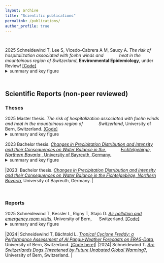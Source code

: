 ```yaml
---
layout: archive
title: "Scientific publications"
permalink: /publications/
author_profile: true
---
```


<script type="text/javascript" src="https://d1bxh8uas1mnw7.cloudfront.net/assets/embed.js"></script>



<br> 

 <p style="margin-bottom: 0px;">
  2025 Schneidewind T, Lee S, Vicedo-Cabrera A M, Saucy A. <em>The risk of hospitalization associated with foehn winds and</em>
  <span style="margin-left: 47px;"><em>heat in the mountainous region of Switzerland</em>, <b>Environmental Epidemiology</b>, under Review!</span>
  <a href="https://github.com/tinojona/Paper_2025_foehn_winds_and_hospitalizations">[Code]</a>
</p>

<details style="max-width: 900px; margin: 0 auto 4px auto;">
  <summary style="cursor: pointer; font-weight: normal; margin-bottom: 2px;">summary and key figure</summary>
  
  <p style="margin-top: 2px;">
    Foehn winds are intense warm winds, common in mountain regions, but their health impacts and potential to exacerbate existing heat-related risks remain poorly understood. We investigated the independent and combined association of foehn winds and temperature with cause-specific emergency hospitalizations in Switzerland. We found that foehn winds daily intensity showed small and no consistent association with hospitalizations in temperature-adjusted and non-adjusted models. However, foehn winds amplified heat-related hospitalization risk with a 14% increase in risk at the 99th temperature percentile on foehn days, compared to -2% on non-foehn days (Figure below). The association was larger for females, older adults, and for hospitalizations due to respiratory and mental health causes. While foehn winds did not directly impact hospitalizations, they may contribute to an amplification of heat-related health risks, especially for females and older adults.
  </p>

  <div style="text-align: center; margin-top: 4px;">
    <img 
      src="https://raw.githubusercontent.com/tinojona/Paper_2025_foehn_winds_and_hospitalizations/main/output/figures/Figure3_only_allcause_bluered.png" 
      style="width: 70%; border: 1px solid #ccc;" 
      alt="Cumulative relative risk for all-cause hospitalization"
    />
    <div style="font-size: 80%; color: #555; margin-top: 4px; margin-bottom: 6px;">
      <em>
        (a) Cumulative relative risk for all-cause hospitalization from temperature exposure with 95% confidence intervals and (b) cumulative relative risk for all-cause hospitalization from temperature exposure with 95% confidence intervals on foehn and non-foehn days with the 1st and 99th percentile shown as dashed lines.
      </em>
    </div>
  </div>
</details>


<br> 



## Scientific Reports (non-peer reviewed)

### Theses

 <p style="margin-bottom: 0px;">
  2025 Master thesis. <em>The risk of hospitalization associated with foehn winds and heat in the mountainous region of</em>
  <span style="margin-left: 47px;"><em>Switzerland</em>, University of Bern, Switzerland.</span>
  <a href="https://github.com/tinojona/Paper_2025_foehn_winds_and_hospitalizations">[Code]</a>
</p>

<details style="max-width: 900px; margin: 0 auto 4px auto;">
  <summary style="cursor: pointer; font-weight: normal; margin-bottom: 2px;">summary and key figure</summary>
  
  <p style="margin-top: 2px;">
    Foehn winds are intense warm winds, common in mountain regions, but their health impacts and potential to exacerbate existing heat-related risks remain poorly understood. We investigated the independent and combined association of foehn winds and temperature with cause-specific emergency hospitalizations in Switzerland. We found that foehn winds daily intensity showed small and no consistent association with hospitalizations in temperature-adjusted and non-adjusted models. However, foehn winds amplified heat-related hospitalization risk with a 14% increase in risk at the 99th temperature percentile on foehn days, compared to -2% on non-foehn days (Figure below). The association was larger for females, older adults, and for hospitalizations due to respiratory and mental health causes. While foehn winds did not directly impact hospitalizations, they may contribute to an amplification of heat-related health risks, especially for females and older adults.
  </p>

  <div style="text-align: center; margin-top: 4px;">
    <img 
      src="https://raw.githubusercontent.com/tinojona/Paper_2025_foehn_winds_and_hospitalizations/main/output/figures/Figure3_only_allcause_bluered.png" 
      style="width: 70%; border: 1px solid #ccc;" 
      alt="Cumulative relative risk for all-cause hospitalization"
    />
    <div style="font-size: 80%; color: #555; margin-top: 4px; margin-bottom: 6px;">
      <em>
        (a) Cumulative relative risk for all-cause hospitalization from temperature exposure with 95% confidence intervals and (b) cumulative relative risk for all-cause hospitalization from temperature exposure with 95% confidence intervals on foehn and non-foehn days with the 1st and 99th percentile shown as dashed lines.
      </em>
    </div>
  </div>
</details>


<p style="margin-bottom: 0px;">
  2023 Bachelor thesis. 
  <a href="https://github.com/tinojona/tinojona.github.io/blob/main/files/BA_Tino_Schneidewind.pdf">
    <em>Changes in Precipitation Distribution and Intensity and their Consequences on Water Balance in the 
      <span style="margin-left: 47px;">Fichtelgebirge, Northern Bavaria</span>
    </em>, University of Bayreuth, Germany.
  </a>
</p>
<details style="max-width: 900px; margin: 0 auto 4px auto;">
  <summary style="cursor: pointer; font-weight: normal; margin-bottom: 2px;">summary and key figure</summary>
  
  <p style="margin-top: 2px;">
    Foehn winds are intense warm winds, common in mountain regions, but their health impacts and potential to exacerbate existing heat-related risks remain poorly understood. We investigated the independent and combined association of foehn winds and temperature with cause-specific emergency hospitalizations in Switzerland. We found that foehn winds daily intensity showed small and no consistent association with hospitalizations in temperature-adjusted and non-adjusted models. However, foehn winds amplified heat-related hospitalization risk with a 14% increase in risk at the 99th temperature percentile on foehn days, compared to -2% on non-foehn days (Figure below). The association was larger for females, older adults, and for hospitalizations due to respiratory and mental health causes. While foehn winds did not directly impact hospitalizations, they may contribute to an amplification of heat-related health risks, especially for females and older adults.
  </p>

  <div style="text-align: center; margin-top: 4px;">
    <img 
      src="https://raw.githubusercontent.com/tinojona/Paper_2025_foehn_winds_and_hospitalizations/main/output/figures/Figure3_only_allcause_bluered.png" 
      style="width: 70%; border: 1px solid #ccc;" 
      alt="Cumulative relative risk for all-cause hospitalization"
    />
    <div style="font-size: 80%; color: #555; margin-top: 4px; margin-bottom: 6px;">
      <em>
        (a) Cumulative relative risk for all-cause hospitalization from temperature exposure with 95% confidence intervals and (b) cumulative relative risk for all-cause hospitalization from temperature exposure with 95% confidence intervals on foehn and non-foehn days with the 1st and 99th percentile shown as dashed lines.
      </em>
    </div>
  </div>
</details>






|2023| Bachelor thesis. [*Changes in Precipitation Distribution and Intensity and their Consequences on Water Balance in the Fichtelgebirge, Northern Bavaria*](https://github.com/tinojona/tinojona.github.io/blob/main/files/BA_Tino_Schneidewind.pdf), University of Bayreuth, Germany. | 

<br> 

### Reports


 <p style="margin-bottom: 0px;">
  2025 Schneidewind T, Kessler L, Rigny T, Stajic D. 
  <a href="https://github.com/tinojona/PM10_Emergency_room_visits/blob/main/FINAL_REPORT.pdf"><em>Air pollution and emergency room visits</em></a>, 
  University of Bern, 
  <span style="margin-left: 20px;">Switzerland</span>.
  <a href="https://github.com/tinojona/PM10_Emergency_room_visits">[Code]</a>
</p>

<details style="max-width: 900px; margin: 0 auto 4px auto;">
  <summary style="cursor: pointer; font-weight: normal; margin-bottom: 2px;">summary and key figure</summary>
  
  <p style="margin-top: 2px;">
    Foehn winds are intense warm winds, common in mountain regions, but their health impacts and potential to exacerbate existing heat-related risks remain poorly understood. We investigated the independent and combined association of foehn winds and temperature with cause-specific emergency hospitalizations in Switzerland. We found that foehn winds daily intensity showed small and no consistent association with hospitalizations in temperature-adjusted and non-adjusted models. However, foehn winds amplified heat-related hospitalization risk with a 14% increase in risk at the 99th temperature percentile on foehn days, compared to -2% on non-foehn days (Figure below). The association was larger for females, older adults, and for hospitalizations due to respiratory and mental health causes. While foehn winds did not directly impact hospitalizations, they may contribute to an amplification of heat-related health risks, especially for females and older adults.
  </p>

  <div style="text-align: center; margin-top: 4px;">
    <img 
      src="https://raw.githubusercontent.com/tinojona/Paper_2025_foehn_winds_and_hospitalizations/main/output/figures/Figure3_only_allcause_bluered.png" 
      style="width: 70%; border: 1px solid #ccc;" 
      alt="Cumulative relative risk for all-cause hospitalization"
    />
    <div style="font-size: 80%; color: #555; margin-top: 4px; margin-bottom: 6px;">
      <em>
        (a) Cumulative relative risk for all-cause hospitalization from temperature exposure with 95% confidence intervals and (b) cumulative relative risk for all-cause hospitalization from temperature exposure with 95% confidence intervals on foehn and non-foehn days.
      </em>
    </div>
  </div>
</details>


|2024| Schneidewind T, Bächtold L. [*Tropical Cyclone Freddy: a Performance Assessment of AI Pangu-Weather Forecasts on ERA5-Data*](https://github.com/tinojona/tinojona.github.io/blob/main/files/FINAL_REPORT.pdf), University of Bern, Switzerland. [[Code here]](https://github.com/tinojona/Tropical_Cyclone_Freddy)| 
|2024| Schneidewind T. [*Are Switzerlands Dogs Threatened by Future Unabated Global Warming?*](https://github.com/tinojona/tinojona.github.io/blob/main/files/CRA_Report_Schneidewind.pdf), University of Bern, Switzerland. |

